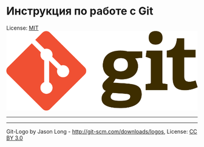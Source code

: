 # Инструкция по работе с Git
License: [MIT](./License.md)
![Git-logo](./assets/Git-Logo.png)

---



---
Git-Logo by Jason Long - http://git-scm.com/downloads/logos, License: [CC BY 3.0](https://creativecommons.org/licenses/by/3.0/)